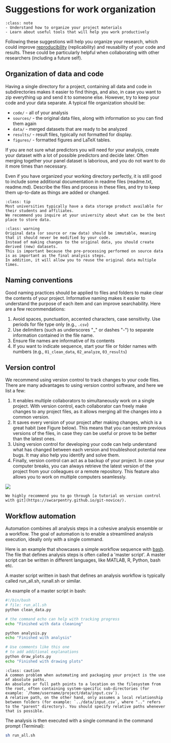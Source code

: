 # Suggestions for work organization 

```{admonition} Key objectives
:class: note
- Understand how to organize your project materials 
- Learn about useful tools that will help you work productively   
```

Following these suggestions will help you organize your research, which could improve [reproducibility](https://the-turing-way.netlify.com) (replicability) and reusability of your code and results. These could be particularly helpful when collaborating with other researchers (including a future self). 

## Organization of data and code

Having a single directory for a project, containing all data and code in subdirectories 
makes it easier to find things, and also, in case you want to zip everything up and send it to someone else.
However, try to keep your code and your data separate. A typical file organization should be:

  - `code/` - all of your analysis
  - `sources/` - the original data files, along with information so you can find them again
  - `data/` - merged datasets that are ready to be analyzed
  - `results/` - result files, typically not formatted for display.
  - `figures/` - formatted figures and LaTeX tables.

If you are not sure what predictors you will need for your analysis,
create your dataset with a lot of possible predictors and decide
later.  Often merging together your panel dataset is laborious, and
you do not want to do it more times than necessary.

Even if you have organized your working directory perfectly, it is still good to include 
some additional documentation in readme files (readme.txt, readme.md).
Describe the files and process in these files, and try to keep them up-to-date as things are added or changed. 

```{admonition} Data storage 
:class: tip
Most universities typically have a data storage product available for their students and affiliates. 
We recommend you inquire at your university about what can be the best place to store data.
```

```{admonition} Immutable data
:class: warning
Original data (or source or raw data) should be immutable, meaning that it should never be modified by your code. 
Instead of making changes to the original data, you should create derived (new) datasets.
This is important because the pre-processing performed on source data is as important as the final analysis steps.
In addition, it will allow you to reuse the original data multiple times.
```

## Naming conventions

Good naming practices should be applied to files and folders to make clear the contents of your project. 
Informative naming makes it easier to understand the purpose of each item and can improve searchability. Here are a few recommendations:

1. Avoid spaces, punctuation, accented characters, case sensitivity. Use periods for file type only (e.g., `.csv`)
2. Use delimiters (such as underscores "_" or dashes "-") to separate information contained in the file name.
3. Ensure file names are informative of its contents
4. If you want to indicate sequence, start your file or folder names with numbers (e.g., `01_clean_data`, `02_analyze`, `03_results`)


## Version control

We recommend using version control to track changes to your code files. There are many advantages to using version control software, and here we list a few:

1. It enables multiple collaborators to simultaneously work on a single project. With version control, each collaborator can freely make changes to any project files, as it allows merging all the changes into a common version.
2. It saves every version of your project after making changes, which is a great habit (see Figure below). This means that you can restore previous versions of the files, in case they can be useful or prove to be better than the latest ones. 
3. Using version control for developing your code can help understand what has changed between each version and troubleshoot potential new bugs. It may also help you identify and solve them.
4. Finally, version control can act as a backup of your project. In case your computer breaks, you can always retrieve the latest version of the project from your colleagues or a remote repository. This feature also allows you to work on multiple computers seamlessly. 

![](https://www.groovecommerce.com/hs-fs/hub/188845/file-4063238065-png/blog-files/version-control-comic.png)

```{seealso}
We highly recommend you to go through [a tutorial on version control with git](https://swcarpentry.github.io/git-novice/).
```

## Workflow automation

Automation combines all analysis steps in a cohesive analysis ensemble or a workflow. 
The goal of automation is to enable a streamlined analysis execution, ideally only with a single command. 

Here is an example that showcases a simple workflow sequence with [bash](http://swcarpentry.github.io/shell-novice/).
The file that defines analysis steps is often called a 'master script'.
A master script can be written in different languages, like MATLAB, R, Python, bash etc.

A master script written in bash that defines an analysis workflow is typically called run_all.sh, runall.sh or similar.

An example of a master script in bash:

```bash
#!/bin/bash
# file: run_all.sh
python clean_data.py

# the command echo can help with tracking progress
echo "Finished with data cleaning"

python analysis.py
echo "Finished with analysis"

# Use comments like this one
# to add additional explanations
python draw_plots.py
echo "Finished with drawing plots"
```

```{admonition} Relative and absolute paths
:class: caution
A common problem when automating and packaging your project is the use of absolute paths.
An absolute or full path points to a location on the filesystem from the root, often containing system-specific sub-directories (for example: `/home/username/project/data/input.csv`). 
A relative path, on the other hand, only assumes a local relationship between folders (for example: `../data/input.csv`, where ".." refers to the "parent" directory). You should specify relative paths whenever that is possible.
```

The analysis is then executed with a single command in the command prompt (Terminal):

```bash
sh run_all.sh
```
